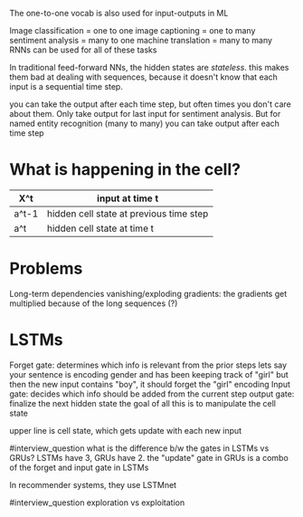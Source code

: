 The one-to-one vocab is also used for input-outputs in ML

Image classification = one to one
image captioning = one to many
sentiment analysis = many to one
machine translation = many to many
RNNs can be used for all of these tasks

In traditional feed-forward NNs, the hidden states are *stateless*. 
this makes them bad at dealing with sequences, because it doesn't know that each input is a sequential time step.

you can take the output after each time step, but often times you don't care about them.
Only take output for last input for sentiment analysis. 
But for named entity recognition (many to many) you can take output after each time step

# What is happening in the cell?

| X^t   | input at time t                         |
| ----- | --------------------------------------- |
| a^t-1 | hidden cell state at previous time step |
| a^t   | hidden cell state at time t             |
# Problems
Long-term dependencies
vanishing/exploding gradients: the gradients get multiplied because of the long sequences (?)

# LSTMs 
Forget gate: determines which info is relevant from the prior steps
lets say your sentence is encoding gender and has been keeping track of "girl" but then the new input contains "boy", it should forget the "girl" encoding
Input gate: decides which info should be added from the current step
output gate: finalize the next hidden state
the goal of all this is to manipulate the cell state

upper line is cell state, which gets update with each new input

#interview_question what is the difference b/w the gates in LSTMs vs GRUs?
LSTMs have 3, GRUs have 2. the "update" gate in GRUs is a combo of the forget and input gate in LSTMs

In recommender systems, they use LSTMnet


#interview_question exploration vs exploitation